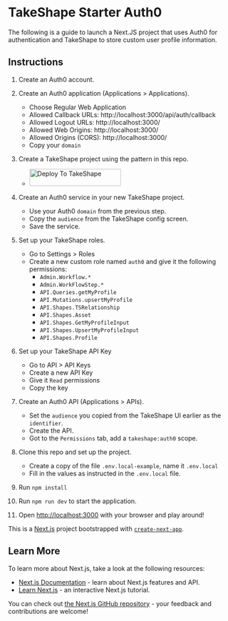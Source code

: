# TakeShape Starter Auth0

The following is a guide to launch a Next.JS project that uses Auth0 for authentication
and TakeShape to store custom user profile information.

## Instructions

1. Create an Auth0 account.

2. Create an Auth0 application (Applications > Applications).

   - Choose Regular Web Application
   - Allowed Callback URLs: http://localhost:3000/api/auth/callback
   - Allowed Logout URLs: http://localhost:3000/
   - Allowed Web Origins: http://localhost:3000/
   - Allowed Origins (CORS): http://localhost:3000/
   - Copy your `domain`

3. Create a TakeShape project using the pattern in this repo.

   - <a href="https://app.takeshape.io/add-to-takeshape?repo=https://github.com/takeshape/takeshape-starter-auth0/tree/main/.takeshape/pattern"><img alt="Deploy To TakeShape" src="https://camo.githubusercontent.com/1b580e3ce353d235bde0f376ca35b0fb26d685f3750a3013ae4b225dd3aaf344/68747470733a2f2f696d616765732e74616b6573686170652e696f2f32636363633832352d373062652d343331632d396261302d3130616233386563643361372f6465762f38653266376264612d306530382d346564652d613534362d3664663539626536613862622f4465706c6f79253230746f25323054616b65536861706525343032782e706e673f6175746f3d666f726d6174253243636f6d7072657373" width="205" height="38" data-canonical-src="https://images.takeshape.io/2cccc825-70be-431c-9ba0-10ab38ecd3a7/dev/8e2f7bda-0e08-4ede-a546-6df59be6a8bb/Deploy%20to%20TakeShape%402x.png?auto=format%2Ccompress" style="max-width:100%;"></a>

4. Create an Auth0 service in your new TakeShape project.

   - Use your Auth0 `domain` from the previous step.
   - Copy the `audience` from the TakeShape config screen.
   - Save the service.

5. Set up your TakeShape roles.

   - Go to Settings > Roles
   - Create a new custom role named `auth0` and give it the following permissions:
     - `Admin.Workflow.*`
     - `Admin.WorkFlowStep.*`
     - `API.Queries.getMyProfile`
     - `API.Mutations.upsertMyProfile`
     - `API.Shapes.TSRelationship`
     - `API.Shapes.Asset`
     - `API.Shapes.GetMyProfileInput`
     - `API.Shapes.UpsertMyProfileInput`
     - `API.Shapes.Profile`

6. Set up your TakeShape API Key

   - Go to API > API Keys
   - Create a new API Key
   - Give it `Read` permissions
   - Copy the key

7. Create an Auth0 API (Applications > APIs).

   - Set the `audience` you copied from the TakeShape UI earlier as the `identifier`.
   - Create the API.
   - Got to the `Permissions` tab, add a `takeshape:auth0` scope.

8. Clone this repo and set up the project.

   - Create a copy of the file `.env.local-example`, name it `.env.local`
   - Fill in the values as instructed in the `.env.local` file.

9. Run `npm install`

10. Run `npm run dev` to start the application.

11. Open [http://localhost:3000](http://localhost:3000) with your browser and play around!

This is a [Next.js](https://nextjs.org/) project bootstrapped with [`create-next-app`](https://github.com/vercel/next.js/tree/canary/packages/create-next-app).

## Learn More

To learn more about Next.js, take a look at the following resources:

- [Next.js Documentation](https://nextjs.org/docs) - learn about Next.js features and API.
- [Learn Next.js](https://nextjs.org/learn) - an interactive Next.js tutorial.

You can check out [the Next.js GitHub repository](https://github.com/vercel/next.js/) - your feedback and contributions are welcome!
